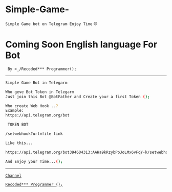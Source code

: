 # Simple-Game-
`Simple Game bot on Telegram Enjoy Time` 🌐
# Coming Soon English language For Bot 

` By >_/Recoded*** Programmer();`

----------


```bash
Simple Game Bot in Telegarm

Who geve Bot Token in Telegarm
Just join this Bot @BotFather and Create your a first Token ();

Who create Web Hook ..?
Example: 
https://api.telegram.org/bot

 TOKEN BOT 

/setwebhook?url=file link

Like this... 

https://api.telegram.org/bot394604313:AAHa9kRzybPoJoLMx6vFqY-k/setwebhook?url=https://Recoded.HOST.com/insta.php

And Enjoy your Time...();
```

---------
[`Channel`](https://t.me/Babeleon_bot)

[`Recoded*** Programmer ();`](https://t.me/lock_at_me_now)

